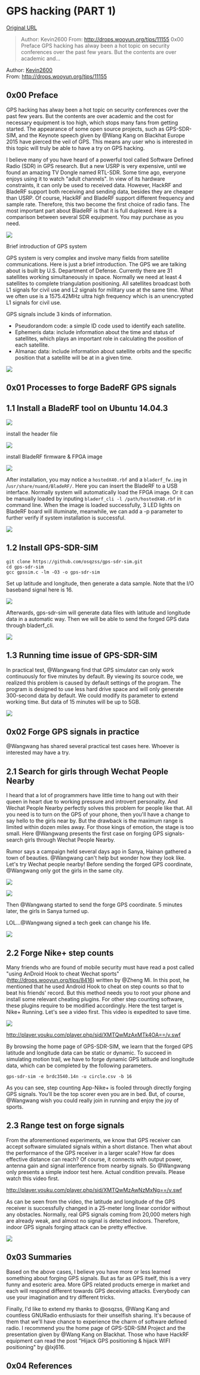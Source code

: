 # GPS hacking (PART 1)

[Original URL](http://translate.wooyun.io/2016/02/04/41.html)

> Author: Kevin2600 From: <http://drops.wooyun.org/tips/11155> 0x00 Preface GPS hacking has alway been a hot topic on security conferences over the past few years. But the contents are over academic and...

Author: [Kevin2600](http://drops.wooyun.org/author/Kevin2600)<br>
From: <http://drops.wooyun.org/tips/11155>

## 0x00 Preface

GPS hacking has alway been a hot topic on security conferences over the past few years. But the contents are over academic and the cost for necessary equipment is too high, which stops many fans from getting started. The appearance of some open source projects, such as GPS-SDR-SIM, and the Keynote speech given by @Wang Kang on Blackhat Europe 2015 have pierced the veil of GPS. This means any user who is interested in this topic will truly be able to have a try on GPS hacking.

I believe many of you have heard of a powerful tool called Software Defined Radio (SDR) in GPS research. But a new USRP is very expensive, until we found an amazing TV Dongle named RTL-SDR. Some time ago, everyone enjoys using it to watch "adult channels". In view of its hardware constraints, it can only be used to received data. However, HackRF and BladeRF support both receiving and sending data, besides they are cheaper than USRP. Of course, HackRF and BladeRF support different frequency and sample rate. Therefore, this two become the first choice of radio fans. The most important part about BladeRF is that it is full duplexed. Here is a comparison between several SDR equipment. You may purchase as you need.

![](http://static.wooyun.org//drops/20151208/2015120812432876209126.png)

Brief introduction of GPS system

GPS system is very complex and involve many fields from satellite communications. Here is just a brief introduction. The GPS we are talking about is built by U.S. Department of Defense. Currently there are 31 satellites working simultaneously in space. Normally we need at least 4 satellites to complete triangulation positioning. All satellites broadcast both L1 signals for civil use and L2 signals for military use at the same time. What we often use is a 1575.42MHz ultra high frequency which is an unencrypted L1 signals for civil use.

GPS signals include 3 kinds of information.

- Pseudorandom code: a simple ID code used to identify each satellite.
- Ephemeris data: include information about the time and status of satellites, which plays an important role in calculating the position of each satellite.
- Almanac data: include information about satellite orbits and the specific position that a satellite will be at in a given time.

![](http://static.wooyun.org//drops/20151208/201512081243354092821.jpg)

## 0x01 Processes to forge BadeRF GPS signals

## 1.1 Install a BladeRF tool on Ubuntu 14.04.3

![](http://static.wooyun.org//drops/20151208/201512081243385861939.png)

install the header file

![](http://static.wooyun.org//drops/20151208/201512081243415891349.png)

install BladeRF firmware & FPGA image

![](http://static.wooyun.org//drops/20151208/201512081243427563859.png)

After installation, you may notice a `hostedX40.rbf` and a `bladerf_fw.img` in /`usr/share/nuand/BladeRF/`. Here you can insert the BladeRF to a USB interface. Normally system will automatically load the FPGA image. Or it can be manually loaded by inputing `bladerf_cli -l /path/hostedX40.rbf` in command line. When the image is loaded successfully, 3 LED lights on BladeRF board will illuminate, meanwhile, we can add a -p parameter to further verify if system installation is successful.

![](http://static.wooyun.org//drops/20151208/201512081243449340369.png)

## 1.2 Install GPS-SDR-SIM

```
git clone https://github.com/osqzss/gps-sdr-sim.git 
cd gps-sdr-sim 
gcc gpssim.c -lm -O3 -o gps-sdr-sim
```

Set up latitude and longitude, then generate a data sample. Note that the I/O baseband signal here is 16.

![](http://static.wooyun.org//drops/20151208/201512081243454976879.png)

Afterwards, gps-sdr-sim will generate data files with latitude and longitude data in a automatic way. Then we will be able to send the forged GPS data through bladerf_cli.

![](http://static.wooyun.org//drops/20151208/201512081243465709689.png)

## 1.3 Running time issue of GPS-SDR-SIM

In practical test, @Wangwang find that GPS simulator can only work continuously for five minutes by default. By viewing its source code, we realized this problem is caused by default settings of the program. The program is designed to use less hard drive space and will only generate 300-second data by default. We could modify its parameter to extend working time. But data of 15 minutes will be up to 5GB.

![](http://static.wooyun.org//drops/20151208/201512081243485895197.png)

## 0x02 Forge GPS signals in practice

@Wangwang has shared several practical test cases here. Whoever is interested may have a try.

## 2.1 Search for girls through Wechat People Nearby

I heard that a lot of programmers have little time to hang out with their queen in heart due to working pressure and introvert personality. And Wechat People Nearby perfectly solves this problem for people like that. All you need is to turn on the GPS of your phone, then you'll have a change to say hello to the girls near by. But the drawback is the maximum range is limited within dozen miles away. For those kings of emotion, the stage is too small. Here @Wangwang presents the first case on forging GPS signals-search girls through Wechat People Nearby.

Rumor says a campaign held several days ago in Sanya, Hainan gathered a town of beauties. @Wangwang can't help but wonder how they look like. Let's try Wechat people nearby! Before sending the forged GPS coordinate, @Wangwang only got the girls in the same city.

![](http://static.wooyun.org//drops/20151208/2015120812435533129107.png)

![](http://static.wooyun.org//drops/20151208/2015120812440524586111.jpg)

Then @Wangwang started to send the forge GPS coordinate. 5 minutes later, the girls in Sanya turned up.

LOL...@Wangwang signed a tech geek can change his life.

![](http://static.wooyun.org//drops/20151208/2015120812441331668121.jpg)

## 2.2 Forge Nike+ step counts

Many friends who are found of mobile security must have read a post called "using AnDroid Hook to cheat Wechat sports" (<http://drops.wooyun.org/tips/8416>) written by @Zheng Mi. In this post, he mentioned that he used Android Hook to cheat on step counts so that to beat his friends' record. But this method needs you to root your phone and install some relevant cheating plugins. For other step counting software, these plugins require to be modified accordingly. Here the test target is Nike+ Running. Let's see a video first. This video is expedited to save time.

![](http://static.wooyun.org//drops/20151208/2015120812442291438131.jpg)

<http://player.youku.com/player.php/sid/XMTQwMzAxMTk4OA==/v.swf>

By browsing the home page of GPS-SDR-SIM, we learn that the forged GPS latitude and longitude data can be static or dynamic. To succeed in simulating motion trail, we have to forge dynamic GPS latitude and longitude data, which can be completed by the following parameters.

```
gps-sdr-sim -e brdc3540.14n -u circle.csv -b 16
```

As you can see, step counting App-Nike+ is fooled through directly forging GPS signals. You'll be the top scorer even you are in bed. But, of course, @Wangwang wish you could really join in running and enjoy the joy of sports.

## 2.3 Range test on forge signals

From the aforementioned experiments, we know that GPS receiver can accept software simulated signals within a short distance. Then what about the performance of the GPS receiver in a larger scale? How far does effective distance can reach? Of course, it connects with output power, antenna gain and signal interference from nearby signals. So @Wangwang only presents a simple indoor test here. Actual condition prevails. Please watch this video first.

<http://player.youku.com/player.php/sid/XMTQwMzAwNzMxNg==/v.swf>

As can be seen from the video, the latitude and longitude of the GPS receiver is successfully changed in a 25-meter long linear corridor without any obstacles. Normally, real GPS signals coming from 20,000 meters high are already weak, and almost no signal is detected indoors. Therefore, indoor GPS signals forging attack can be pretty effective.

![](http://static.wooyun.org//drops/20151208/2015120812442518374141.jpg)

## 0x03 Summaries

Based on the above cases, I believe you have more or less learned something about forging GPS signals. But as far as GPS itself, this is a very funny and esoteric area. More GPS related products emerge in market and each will respond different towards GPS deceiving attacks. Everybody can use your imagination and try different tricks.

Finally, I'd like to extend my thanks to @osqzss, @Wang Kang and countless GNURadio enthusiasts for their unselfish sharing. It's because of them that we'll have chance to experience the charm of software defined radio. I recommend you the home page of GPS-SDR-SIM Project and the presentation given by @Wang Kang on Blackhat. Those who have HackRF equipment can read the post "Hijack GPS positioning & hijack WIFI positioning" by @lxj616.

## 0x04 References
